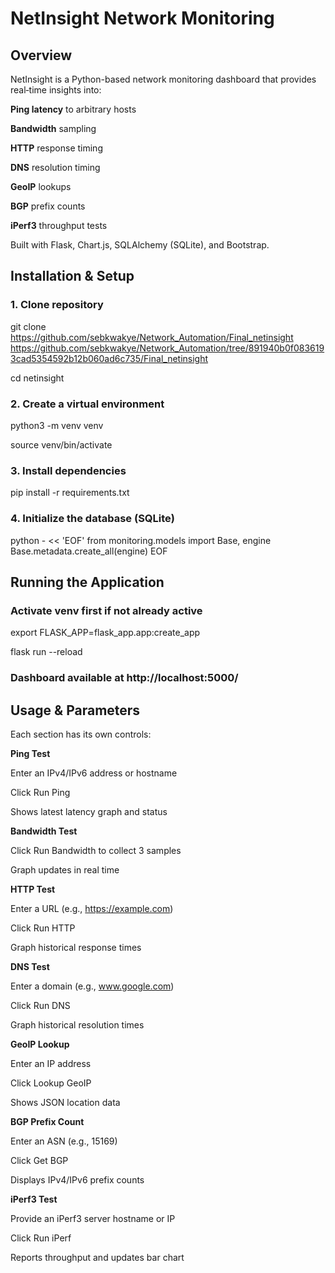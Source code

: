 # NetInsight Network Monitoring

## Overview

NetInsight is a Python-based network monitoring dashboard that provides real‑time insights into:

**Ping latency** to arbitrary hosts

**Bandwidth** sampling

**HTTP** response timing

**DNS** resolution timing

**GeoIP** lookups

**BGP** prefix counts

**iPerf3** throughput tests

Built with Flask, Chart.js, SQLAlchemy (SQLite), and Bootstrap.

## Installation & Setup
### 1. Clone repository
git clone https://github.com/sebkwakye/Network_Automation/Final_netinsight
https://github.com/sebkwakye/Network_Automation/tree/891940b0f0836193cad5354592b12b060ad6c735/Final_netinsight


cd netinsight

### 2. Create a virtual environment
python3 -m venv venv

source venv/bin/activate

### 3. Install dependencies
pip install -r requirements.txt

### 4. Initialize the database (SQLite)
python - << 'EOF'
from monitoring.models import Base, engine
Base.metadata.create_all(engine)
EOF

## Running the Application
### Activate venv first if not already active
export FLASK_APP=flask_app.app:create_app

flask run --reload
### Dashboard available at http://localhost:5000/

## Usage & Parameters

Each section has its own controls:

**Ping Test**

Enter an IPv4/IPv6 address or hostname

Click Run Ping

Shows latest latency graph and status

**Bandwidth Test**

Click Run Bandwidth to collect 3 samples

Graph updates in real time

**HTTP Test**

Enter a URL (e.g., https://example.com)

Click Run HTTP

Graph historical response times

**DNS Test**

Enter a domain (e.g., www.google.com)

Click Run DNS

Graph historical resolution times

**GeoIP Lookup**

Enter an IP address

Click Lookup GeoIP

Shows JSON location data

**BGP Prefix Count**

Enter an ASN (e.g., 15169)

Click Get BGP

Displays IPv4/IPv6 prefix counts

**iPerf3 Test**

Provide an iPerf3 server hostname or IP

Click Run iPerf

Reports throughput and updates bar chart

